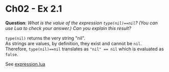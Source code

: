 Ch02 - Ex 2.1
============

**Question**: *What is the value of the expression `type(nil)==nil`? (You can
use Lua to check your answer.) Can you explain this result?*

`type(nil)` returns the very string "nil".<br>
As strings are values, by definition, they exist and cannot be `nil`.<br>
Therefore, `type(nil)==nil` translates as `"nil" == nil` which is evaluated as `false`.

See [expression.lua](expression.lua)